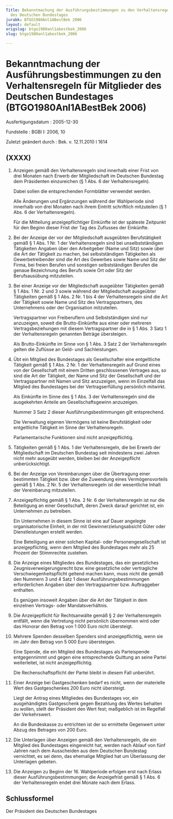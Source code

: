 ```yaml
---
Title: Bekanntmachung der Ausführungsbestimmungen zu den Verhaltensregeln für  Mitglieder
  des Deutschen Bundestages
jurabk: BTGO1980Anl1ABestBek 2006
layout: default
origslug: btgo1980anl1abestbek_2006
slug: btgo1980anl1abestbek_2006

---
```


# Bekanntmachung der Ausführungsbestimmungen zu den Verhaltensregeln für  Mitglieder des Deutschen Bundestages (BTGO1980Anl1ABestBek 2006)

Ausfertigungsdatum
:   2005-12-30

Fundstelle
:   BGBl I: 2006, 10

Zuletzt geändert durch
:   Bek. v. 12.11.2010 I 1614



## (XXXX)


1.  Anzeigen gemäß den Verhaltensregeln sind innerhalb einer Frist von
    drei Monaten nach Erwerb der Mitgliedschaft im Deutschen Bundestag dem
    Präsidenten einzureichen (§ 1 Abs. 6 der Verhaltensregeln).

    Dabei sollen die entsprechenden Formblätter verwendet werden.

    Alle Änderungen und Ergänzungen während der Wahlperiode sind innerhalb
    von drei Monaten nach ihrem Eintritt schriftlich mitzuteilen (§ 1 Abs.
    6 der Verhaltensregeln).

    Für die Mitteilung anzeigepflichtiger Einkünfte ist der späteste
    Zeitpunkt für den Beginn dieser Frist der Tag des Zuflusses der
    Einkünfte.


2.  Bei der Anzeige der vor der Mitgliedschaft ausgeübten Berufstätigkeit
    gemäß § 1 Abs. 1 Nr. 1 der Verhaltensregeln sind bei unselbstständigen
    Tätigkeiten Angaben über den Arbeitgeber (Name und Sitz) sowie über
    die Art der Tätigkeit zu machen, bei selbstständigen Tätigkeiten als
    Gewerbetreibender sind die Art des Gewerbes sowie Name und Sitz der
    Firma, bei freien Berufen und sonstigen selbstständigen Berufen die
    genaue Bezeichnung des Berufs sowie Ort oder Sitz der Berufsausübung
    mitzuteilen.


3.  Bei einer Anzeige vor der Mitgliedschaft ausgeübter Tätigkeiten gemäß
    § 1 Abs. 1 Nr. 2 und 3 sowie während der Mitgliedschaft ausgeübter
    Tätigkeiten gemäß § 1 Abs. 2 Nr. 1 bis 4 der Verhaltensregeln sind die
    Art der Tätigkeit sowie Name und Sitz des Vertragspartners, des
    Unternehmens oder der Organisation mitzuteilen.

    Vertragspartner von Freiberuflern und Selbstständigen sind nur
    anzuzeigen, soweit die Brutto-Einkünfte aus einer oder mehreren
    Vertragsbeziehungen mit diesem Vertragspartner die in § 1 Abs. 3 Satz
    1 der Verhaltensregeln genannten Beträge übersteigen.

    Als Brutto-Einkünfte im Sinne von § 1 Abs. 3 Satz 2 der
    Verhaltensregeln gelten die Zuflüsse an Geld- und Sachleistungen.


4.  Übt ein Mitglied des Bundestages als Gesellschafter eine entgeltliche
    Tätigkeit gemäß § 1 Abs. 2 Nr. 1 der Verhaltensregeln auf Grund eines
    von der Gesellschaft mit einem Dritten geschlossenen Vertrages aus, so
    sind die Art der Tätigkeit, der Name und Sitz der Gesellschaft und der
    Vertragspartner mit Namen und Sitz anzuzeigen, wenn im Einzelfall das
    Mitglied des Bundestages bei der Vertragserfüllung persönlich
    mitwirkt.

    Als Einkünfte im Sinne des § 1 Abs. 3 der Verhaltensregeln sind die
    ausgekehrten Anteile am Gesellschaftsgewinn anzuzeigen.

    Nummer 3 Satz 2 dieser Ausführungsbestimmungen gilt entsprechend.

    Die Verwaltung eigenen Vermögens ist keine Berufstätigkeit oder
    entgeltliche Tätigkeit im Sinne der Verhaltensregeln.

    Parlamentarische Funktionen sind nicht anzeigepflichtig.


5.  Tätigkeiten gemäß § 1 Abs. 1 der Verhaltensregeln, die bei Erwerb der
    Mitgliedschaft im Deutschen Bundestag seit mindestens zwei Jahren
    nicht mehr ausgeübt werden, bleiben bei der Anzeigepflicht
    unberücksichtigt.


6.  Bei der Anzeige von Vereinbarungen über die Übertragung einer
    bestimmten Tätigkeit bzw. über die Zuwendung eines Vermögensvorteils
    gemäß § 1 Abs. 2 Nr. 5 der Verhaltensregeln ist der wesentliche Inhalt
    der Vereinbarung mitzuteilen.


7.  Anzeigepflichtig gemäß § 1 Abs. 2 Nr. 6 der Verhaltensregeln ist nur
    die Beteiligung an einer Gesellschaft, deren Zweck darauf gerichtet
    ist, ein Unternehmen zu betreiben.

    Ein Unternehmen in diesem Sinne ist eine auf Dauer angelegte
    organisatorische Einheit, in der mit Gewinnerzielungsabsicht Güter
    oder Dienstleistungen erstellt werden.

    Eine Beteiligung an einer solchen Kapital- oder Personengesellschaft
    ist anzeigepflichtig, wenn dem Mitglied des Bundestages mehr als 25
    Prozent der Stimmrechte zustehen.


8.  Die Anzeige eines Mitgliedes des Bundestages, das ein gesetzliches
    Zeugnisverweigerungsrecht bzw. eine gesetzliche oder vertragliche
    Verschwiegenheitspflicht geltend machen kann, muss nicht die gemäß den
    Nummern 3 und 4 Satz 1 dieser Ausführungsbestimmungen erforderlichen
    Angaben über den Vertragspartner bzw. Auftraggeber enthalten.

    Es genügen insoweit Angaben über die Art der Tätigkeit in dem
    einzelnen Vertrags- oder Mandatsverhältnis.


9.  Die Anzeigepflicht für Rechtsanwälte gemäß § 2 der Verhaltensregeln
    entfällt, wenn die Vertretung nicht persönlich übernommen wird oder
    das Honorar den Betrag von 1 000 Euro nicht übersteigt.


10. Mehrere Spenden desselben Spenders sind anzeigepflichtig, wenn sie im
    Jahr den Betrag von 5 000 Euro übersteigen.

    Eine Spende, die ein Mitglied des Bundestages als Parteispende
    entgegennimmt und gegen eine entsprechende Quittung an seine Partei
    weiterleitet, ist nicht anzeigepflichtig.

    Die Rechenschaftspflicht der Partei bleibt in diesem Fall unberührt.


11. Einer Anzeige bei Gastgeschenken bedarf es nicht, wenn der materielle
    Wert des Gastgeschenkes 200 Euro nicht übersteigt.

    Liegt der Antrag eines Mitgliedes des Bundestages vor, ein
    ausgehändigtes Gastgeschenk gegen Bezahlung des Wertes behalten zu
    wollen, stellt der Präsident den Wert fest; maßgeblich ist im
    Regelfall der Verkehrswert.

    An die Bundeskasse zu entrichten ist der so ermittelte Gegenwert unter
    Abzug des Betrages von 200 Euro.


12. Die Unterlagen über Anzeigen gemäß den Verhaltensregeln, die ein
    Mitglied des Bundestages eingereicht hat, werden nach Ablauf von fünf
    Jahren nach dem Ausscheiden aus dem Deutschen Bundestag vernichtet, es
    sei denn, das ehemalige Mitglied hat um Überlassung der Unterlagen
    gebeten.


13. Die Anzeigen zu Beginn der 16. Wahlperiode erfolgen erst nach Erlass
    dieser Ausführungsbestimmungen; die Anzeigefrist gemäß § 1 Abs. 6 der
    Verhaltensregeln endet drei Monate nach dem Erlass.





## Schlussformel

Der Präsident des Deutschen Bundestages


